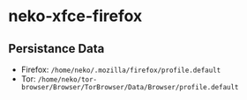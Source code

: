 # neko-xfce-firefox

## Persistance Data

- Firefox: `/home/neko/.mozilla/firefox/profile.default`
- Tor: `/home/neko/tor-browser/Browser/TorBrowser/Data/Browser/profile.default`
